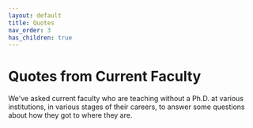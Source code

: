 ```yaml
---
layout: default
title: Quotes
nav_order: 3
has_children: true
---
```


# Quotes from Current Faculty
We've asked current faculty who are teaching without a Ph.D. at various institutions, in various stages of their careers, to answer some questions about how they got to where they are. 

